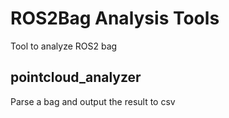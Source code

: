 # ROS2Bag Analysis Tools

Tool to analyze ROS2 bag

## pointcloud_analyzer

Parse a bag and output the result to csv
